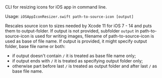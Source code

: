 CLI for resizing icons for iOS app in command line.

Usage: `iOSAppIconResizer.swift path-to-source-icon [output]`

Rescales source icon to sizes needed by Xcode 11 for iOS 7 - 14 and puts them to output-folder.
If output is not provided, subfolder `output` in path-to-source-icon is used for writing images, 
filename of path-to-source-icon is used as base of file name.
If output is provided, it might specify output folder, base file name or both:
* if output doesn't contain `/` it is treated as base file name only;
* if output ends with `/` it is treated as specifying output folder only;
* otherwise part before last `/` is treated as output folder and after last `/` as base file name.
